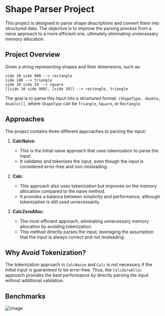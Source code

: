 
# Shape Parser Project

This project is designed to parse shape descriptions and convert them into structured data. The objective is to improve the parsing process from a naive approach to a more efficient one, ultimately eliminating unnecessary memory allocation.

## Project Overview

Given a string representing shapes and their dimensions, such as:

```plaintext
side 10 side 900 --> rectangle
side 100 --> triangle
side 10 side 10 --> square
[[side 10 side 900], [side 10]] --> rectangle, triangle
```

The goal is to parse this input into a structured format: `(ShapeType, double, double)[]`, where `ShapeType` can be `Triangle`, `Square`, or `Rectangle`.

## Approaches

The project contains three different approaches to parsing the input:

1. **CalcNaive**: 
   - This is the initial naive approach that uses tokenization to parse the input.
   - It validates and tokenizes the input, even though the input is considered error-free and non-misleading.

2. **Calc**: 
   - This approach also uses tokenization but improves on the memory allocation compared to the naive method.
   - It provides a balance between simplicity and performance, although tokenization is still used unnecessarily.

3. **CalcZeroAlloc**:
   - The most efficient approach, eliminating unnecessary memory allocation by avoiding tokenization.
   - This method directly parses the input, leveraging the assumption that the input is always correct and not misleading.

## Why Avoid Tokenization?

The tokenization approach in `CalcNaive` and `Calc` is not necessary if the initial input is guaranteed to be error-free. Thus, the `CalcZeroAlloc` approach provides the best performance by directly parsing the input without additional validation.

## Benchmarks
![image](https://github.com/user-attachments/assets/ebf8a585-0e30-4bf8-8772-79bbe5d4d8a7)



